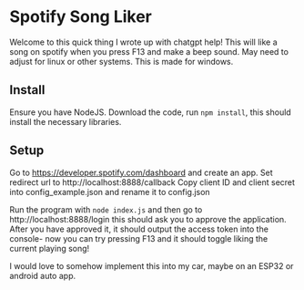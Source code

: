 # Spotify Song Liker
Welcome to this quick thing I wrote up with chatgpt help!
This will like a song on spotify when you press F13 and make a beep sound. May need to adjust for linux or other systems. This is made for windows.

## Install
Ensure you have NodeJS.
Download the code, run `npm install`, this should install the necessary libraries.

## Setup
Go to https://developer.spotify.com/dashboard and create an app.
Set redirect url to http://localhost:8888/callback
Copy client ID and client secret into config_example.json and rename it to config.json

Run the program with `node index.js` and then go to http://localhost:8888/login
this should ask you to approve the application.
After you have approved it, it should output the access token into the console- now you can try pressing F13 and it should toggle liking the current playing song!

I would love to somehow implement this into my car, maybe on an ESP32 or android auto app.
